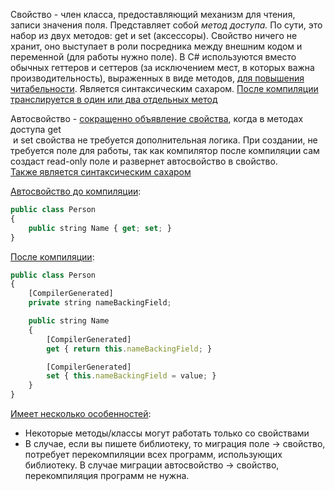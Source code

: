 Свойство - член класса, предоставляющий механизм для чтения, записи значения поля. Представляет собой _метод доступа._ По сути, это набор из двух методов: get и set (аксессоры). Свойство ничего не хранит, оно выступает в роли посредника между внешним кодом и переменной (для работы нужно поле). В C# используются вместо обычных геттеров и сеттеров (за исключением мест, в которых важна производительность), выраженных в виде методов, [для повышения читабельности](https://stackoverflow.com/questions/1294152/method-vs-property-in-c-sharp-whats-the-difference#:~:text=clearer%20/%20more%20readable). Является синтаксическим сахаром. [После компиляции транслируется в один или два отдельных метод](https://stackoverflow.com/questions/1294152/method-vs-property-in-c-sharp-whats-the-difference#:~:text=fact%2C%20a%20property%20is%20implemented%20as%20one%20or%20two%20methods%3B%20depending%20whether%20your%20property%20has%20a%20setter%20or%20not.%20The%20property%20is%20translated%20into%20a%20get_xxx%20and%20a%20set_xxx%20method.)

Автосвойство - [сокращенно объявление свойства](https://metanit.com/sharp/tutorial/3.4.php#:~:text=%D1%81%D0%BE%D0%BA%D1%80%D0%B0%D1%89%D0%B5%D0%BD%D0%BD%D0%BE%D0%B5%20%D0%BE%D0%B1%D1%8A%D1%8F%D0%B2%D0%BB%D0%B5%D0%BD%D0%B8%D0%B5), когда в методах доступа get  
 и set свойства не требуется дополнительная логика. При создании, не требуется поле для работы, так как компилятор после компиляции сам создаст read-only поле и развернет автосвойство в свойство.  
[Также является синтаксическим сахаром](https://ru.stackoverflow.com/questions/708772/%D0%9E%D0%BF%D0%B5%D1%80%D0%B0%D1%82%D0%BE%D1%80-this-%D0%B8-%D0%B0%D0%B2%D1%82%D0%BE%D1%81%D0%B2%D0%BE%D0%B9%D1%81%D1%82%D0%B2%D0%B0-%D0%B2-c#:~:text=%D0%90%D0%B2%D1%82%D0%BE%D1%81%D0%B2%D0%BE%D0%B9%D1%81%D1%82%D0%B2%D0%B0%20%D1%80%D0%B5%D0%B0%D0%BB%D0%B8%D0%B7%D1%83%D1%8E%D1%82%20%D0%B8%D0%BD%D0%BA%D0%B0%D0%BF%D1%81%D1%83%D0%BB%D1%8F%D1%86%D0%B8%D1%8E%20%D0%B8%20%D0%B8%D1%81%D0%BF%D0%BE%D0%BB%D1%8C%D0%B7%D1%83%D1%8E%D1%82%D1%81%D1%8F%20%D0%B2%D0%BC%D0%B5%D1%81%D1%82%D0%BE%20%D0%B3%D0%B5%D1%82%D1%82%D0%B5%D1%80%D0%BE%D0%B2%20%D0%B8%20%D1%81%D0%B5%D1%82%D1%82%D0%B5%D1%80%D0%BE%D0%B2.%20%D0%98%20%D0%BF%D0%BE%20%D1%81%D1%83%D1%82%D0%B8%20%D1%8F%D0%B2%D0%BB%D1%8F%D1%8E%D1%82%D1%81%D1%8F%20%D1%81%D0%B8%D0%BD%D1%82%D0%B0%D0%BA%D1%81%D0%B8%D1%87%D0%B5%D1%81%D0%BA%D0%B8%D0%BC%20%D1%81%D0%B0%D1%85%D0%B0%D1%80%D0%BE%D0%BC.%20%D0%9D%D0%B0%D0%BF%D1%80%D0%B8%D0%BC%D0%B5%D1%80%20%D0%BC%D1%8B%20%D0%BC%D0%BE%D0%B6%D0%B5%D0%BC%20%D1%81%D0%B4%D0%B5%D0%BB%D0%B0%D1%82%D1%8C%20%D0%B0%D0%B2%D1%82%D0%BE%D1%81%D0%B2%D0%BE%D0%B9%D1%81%D1%82%D0%B2%D0%BE%20%D1%82%D0%B8%D0%BF%D0%B0%20int)

[Автосвойство до компиляции](https://weblogs.asp.net/dixin/understanding-csharp-features-1-auto-property):

```JavaScript
public class Person
{
    public string Name { get; set; }
}
```

[После компиляции](https://weblogs.asp.net/dixin/understanding-csharp-features-1-auto-property):

```JavaScript
public class Person
{
    [CompilerGenerated]
    private string nameBackingField;

    public string Name
    {
        [CompilerGenerated]
        get { return this.nameBackingField; }

        [CompilerGenerated]
        set { this.nameBackingField = value; }
    }
}
```

[Имеет несколько особенностей](https://www.cyberforum.ru/csharp-beginners/thread758497.html#:~:text=%2D%20%D0%9D%D0%B5%D0%BA%D0%BE%D1%82%D0%BE%D1%80%D1%8B%D0%B5%20%D0%BC%D0%B5%D1%82%D0%BE%D0%B4%D1%8B/%D0%BA%D0%BB%D0%B0%D1%81%D1%81%D1%8B%20%D0%BC%D0%BE%D0%B3%D1%83%D1%82%20%D1%80%D0%B0%D0%B1%D0%BE%D1%82%D0%B0%D1%82%D1%8C%20%D1%82%D0%BE%D0%BB%D1%8C%D0%BA%D0%BE%20%D1%81%D0%BE%20%D1%81%D0%B2%D0%BE%D0%B9%D1%81%D1%82%D0%B2%D0%B0%D0%BC%D0%B8%0A%2D%20%D0%92%20%D1%81%D0%BB%D1%83%D1%87%D0%B0%D0%B5%2C%20%D0%B5%D1%81%D0%BB%D0%B8%20%D0%B2%D1%8B%20%D0%BF%D0%B8%D1%88%D0%B5%D1%82%D0%B5%20%D0%B1%D0%B8%D0%B1%D0%BB%D0%B8%D0%BE%D1%82%D0%B5%D0%BA%D1%83%2C%20%D1%82%D0%BE%20%D0%BC%D0%B8%D0%B3%D1%80%D0%B0%D1%86%D0%B8%D1%8F%20%D0%BF%D0%BE%D0%BB%D0%B5%20%2D%3E%20%D1%81%D0%B2%D0%BE%D0%B9%D1%81%D1%82%D0%B2%D0%BE%2C%20%D0%BF%D0%BE%D1%82%D1%80%D0%B5%D0%B1%D1%83%D0%B5%D1%82%20%D0%BF%D0%B5%D1%80%D0%B5%D0%BA%D0%BE%D0%BC%D0%BF%D0%B8%D0%BB%D1%8F%D1%86%D0%B8%D0%B8%20%D0%B2%D1%81%D0%B5%D1%85%20%D0%BF%D1%80%D0%BE%D0%B3%D1%80%D0%B0%D0%BC%D0%BC%2C%20%D0%B8%D1%81%D0%BF%D0%BE%D0%BB%D1%8C%D0%B7%D1%83%D1%8E%D1%89%D0%B8%D1%85%20%D0%B1%D0%B8%D0%B1%D0%BB%D0%B8%D0%BE%D1%82%D0%B5%D0%BA%D1%83.%0A%D0%92%20%D1%81%D0%BB%D1%83%D1%87%D0%B0%D0%B5%20%D0%BC%D0%B8%D0%B3%D1%80%D0%B0%D1%86%D0%B8%D0%B8%20%D0%B0%D0%B2%D1%82%D0%BE%D1%81%D0%B2%D0%BE%D0%B9%D1%81%D1%82%D0%B2%D0%BE%20%2D%3E%20%D1%81%D0%B2%D0%BE%D0%B9%D1%81%D1%82%D0%B2%D0%BE%2C%20%D0%BF%D0%B5%D1%80%D0%B5%D0%BA%D0%BE%D0%BC%D0%BF%D0%B8%D0%BB%D1%8F%D1%86%D0%B8%D1%8F%20%D0%BF%D1%80%D0%BE%D0%B3%D1%80%D0%B0%D0%BC%D0%BC%20%D0%BD%D0%B5%20%D0%BD%D1%83%D0%B6%D0%BD%D0%B0.):

- Некоторые методы/классы могут работать только со свойствами
- В случае, если вы пишете библиотеку, то миграция поле -> свойство, потребует перекомпиляции всех программ, использующих библиотеку. В случае миграции автосвойство -> свойство, перекомпиляция программ не нужна.